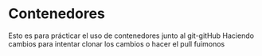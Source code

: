 # Contenedores
Esto es para prácticar el uso de contenedores junto al git-gitHub
Haciendo cambios para intentar clonar los cambios o hacer el pull
fuimonos